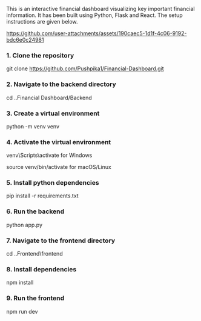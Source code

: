 This is an interactive financial dashboard visualizing key important financial information. It has been built using Python, Flask and React. The setup instructions are given below.

https://github.com/user-attachments/assets/190caec5-1d1f-4c06-9192-bdc6e0c24981

### **1. Clone the repository**
   
git clone https://github.com/Pushpika1/Financial-Dashboard.git

### **2. Navigate to the backend directory**

cd ..Financial Dashboard/Backend

### **3. Create a virtual environment**

python -m venv venv

### **4. Activate the virtual environment**

venv\Scripts\activate for Windows

source venv/bin/activate for macOS/Linux

### **5. Install python dependencies** 

pip install -r requirements.txt

### **6. Run the backend** 

python app.py

### **7. Navigate to the frontend directory** 

cd ..Frontend\frontend

### **8. Install dependencies** 

npm install

### **9. Run the frontend** 

npm run dev
